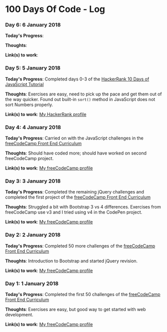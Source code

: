 # 100 Days Of Code - Log

### Day 6: 6 January 2018

**Today's Progress**: 

**Thoughts**: 

**Link(s) to work**: 


### Day 5: 5 January 2018

**Today's Progress**: Completed days 0-3 of the [HackerRank 10 Days of JavaScript Tutorial](https://www.hackerrank.com/domains/tutorials/10-days-of-javascript)

**Thoughts**: Exercises are easy, need to pick up the pace and get them out of the way quicker. Found out built-in ``sort()`` method in JavaScript does not sort Numbers properly.

**Link(s) to work**: [My HackerRank profile](https://www.hackerrank.com/t_brito)


### Day 4: 4 January 2018

**Today's Progress**: Carried on with the JavaScript challenges in the [freeCodeCamp Front End Curriculum](https://www.freecodecamp.com/)

**Thoughts**: Should have coded more; should have worked on second freeCodeCamp project.

**Link(s) to work**: [My freeCodeCamp profile](https://www.freecodecamp.org/t-brito)


### Day 3: 3 January 2018

**Today's Progress**: Completed the remaining jQuery challenges and completed the first project of the [freeCodeCamp Front End Curriculum](https://www.freecodecamp.com/)

**Thoughts**: Struggled a bit with Bootstrap 3 vs 4 differences. Exercises from freeCodeCamp use v3 and I tried using v4 in the CodePen project.

**Link(s) to work**: [My freeCodeCamp profile](https://www.freecodecamp.org/t-brito)


### Day 2: 2 January 2018

**Today's Progress**: Completed 50 more challenges of the [freeCodeCamp Front End Curriculum](https://www.freecodecamp.com/) 

**Thoughts**: Introduction to Bootstrap and started jQuery revision.

**Link(s) to work**: [My freeCodeCamp profile](https://www.freecodecamp.org/t-brito)


### Day 1: 1 January 2018

**Today's Progress**: Completed the first 50 challenges of the [freeCodeCamp Front End Curriculum](https://www.freecodecamp.com/)

**Thoughts**: Exercises are easy, but good way to get started with web development.

**Link(s) to work**: [My freeCodeCamp profile](https://www.freecodecamp.org/t-brito)
